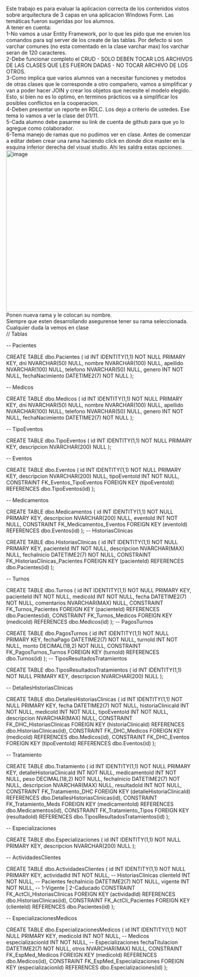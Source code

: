 Este trabajo es para evaluar la aplicacion correcta de los contenidos vistos sobre arquitectura de 3 capas en una aplicacion Windows Form. Las temáticas fueron sugeridas por los alumnos.  
A tener en cuenta:  
1-No vamos a usar Entity Framework, por lo que les pido que me envien los comandos para sql server de los create de las tablas. Por defecto si son varchar comunes (no esta comentado en la clase varchar max) los varchar seran de 120 caracteres.  
2-Debe funcionar completo el CRUD - SOLO DEBEN TOCAR LOS ARCHIVOS DE LAS CLASES QUE LES FUERON DADAS - NO TOCAR ARCHIVO DE LOS OTROS.  
3-Como implica que varios alumnos van a necesitar funciones y metodos de otras clases que le corresponde a otro compañero, vamos a simplificar y van a poder hacer JOIN y crear los objetos que necesite el modelo elegido. Esto, si bien no es lo optimo, en terminos prácticos va a simplificar los posibles conflictos en la cooperacion.  
4-Deben presentar un reporte en RDLC. Los dejo a criterio de ustedes. Ese tema lo vamos a ver la clase del 01/11.  
5-Cada alumno debe pasarme su link de cuenta de github para que yo lo agregue como colaborador.  
6-Tema manejo de ramas que no pudimos ver en clase. Antes de comenzar a editar deben crear una rama haciendo click en donde dice master en la esquina inferior derecha del visual studio. Ahi les saldra estas opciones:  
<img width="625" height="436" alt="image" src="https://github.com/user-attachments/assets/ca2281f5-bc50-45e2-8b81-d1a298d7e701" />
Ponen nueva rama y le colocan su nombre.  
Siempre que esten desarrollando asegurense tener su rama seleccionada. Cualquier duda la vemos en clase  
// Tablas

-- Pacientes


CREATE TABLE dbo.Pacientes (
    id               INT IDENTITY(1,1) NOT NULL PRIMARY KEY,
    dni              NVARCHAR(50) NULL,
    nombre           NVARCHAR(100) NULL,
    apellido         NVARCHAR(100) NULL,
    telefono         NVARCHAR(50) NULL,
    genero           INT NOT NULL,
    fechaNacimiento  DATETIME2(7) NOT NULL
);

-- Medicos


CREATE TABLE dbo.Medicos (
    id               INT IDENTITY(1,1) NOT NULL PRIMARY KEY,
    dni              NVARCHAR(50) NULL,
    nombre           NVARCHAR(100) NULL,
    apellido         NVARCHAR(100) NULL,
    telefono         NVARCHAR(50) NULL,
    genero           INT NOT NULL,
    fechaNacimiento  DATETIME2(7) NOT NULL
);

-- TipoEventos


CREATE TABLE dbo.TipoEventos (
    id           INT IDENTITY(1,1) NOT NULL PRIMARY KEY,
    descripcion  NVARCHAR(200) NULL
);

-- Eventos


CREATE TABLE dbo.Eventos (
    id           INT IDENTITY(1,1) NOT NULL PRIMARY KEY,
    descripcion  NVARCHAR(200) NULL,
    tipoEventoId INT NOT NULL,
    CONSTRAINT FK_Eventos_TipoEventos
        FOREIGN KEY (tipoEventoId) REFERENCES dbo.TipoEventos(id)
);

-- Medicamentos


CREATE TABLE dbo.Medicamentos (
    id           INT IDENTITY(1,1) NOT NULL PRIMARY KEY,
    descripcion  NVARCHAR(200) NULL,
    eventoId     INT NOT NULL,
    CONSTRAINT FK_Medicamentos_Eventos
        FOREIGN KEY (eventoId) REFERENCES dbo.Eventos(id)
);
-- HistoriasClinicas


CREATE TABLE dbo.HistoriasClinicas (
    id           INT IDENTITY(1,1) NOT NULL PRIMARY KEY,
    pacienteId   INT NOT NULL,
    descripcion  NVARCHAR(MAX) NULL,
    fechaInicio  DATETIME2(7) NOT NULL,
    CONSTRAINT FK_HistoriasClinicas_Pacientes
        FOREIGN KEY (pacienteId) REFERENCES dbo.Pacientes(id)
);

-- Turnos


CREATE TABLE dbo.Turnos (
    id           INT IDENTITY(1,1) NOT NULL PRIMARY KEY,
    pacienteId   INT NOT NULL,
    medicoId     INT NOT NULL,
    fecha        DATETIME2(7) NOT NULL,
    comentarios  NVARCHAR(MAX) NULL,
    CONSTRAINT FK_Turnos_Pacientes FOREIGN KEY (pacienteId) REFERENCES dbo.Pacientes(id),
    CONSTRAINT FK_Turnos_Medicos   FOREIGN KEY (medicoId)   REFERENCES dbo.Medicos(id)
);
-- PagosTurnos


CREATE TABLE dbo.PagosTurnos (
    id         INT IDENTITY(1,1) NOT NULL PRIMARY KEY,
    fechaPago  DATETIME2(7) NOT NULL,
    turnoId    INT NOT NULL,
    monto      DECIMAL(18,2) NOT NULL,
    CONSTRAINT FK_PagosTurnos_Turnos
        FOREIGN KEY (turnoId) REFERENCES dbo.Turnos(id)
);
-- TiposResultadosTratamientos


CREATE TABLE dbo.TiposResultadosTratamientos (
    id           INT IDENTITY(1,1) NOT NULL PRIMARY KEY,
    descripcion  NVARCHAR(200) NULL
);


-- DetallesHistoriasClinicas


CREATE TABLE dbo.DetallesHistoriasClinicas (
    id                 INT IDENTITY(1,1) NOT NULL PRIMARY KEY,
    fecha              DATETIME2(7) NOT NULL,
    historiaClinicaId  INT NOT NULL,
    medicoId           INT NOT NULL,
    tipoEventoId       INT NOT NULL,
    descripcion        NVARCHAR(MAX) NULL,
    CONSTRAINT FK_DHC_HistoriasClinicas FOREIGN KEY (historiaClinicaId) REFERENCES dbo.HistoriasClinicas(id),
    CONSTRAINT FK_DHC_Medicos           FOREIGN KEY (medicoId)          REFERENCES dbo.Medicos(id),
    CONSTRAINT FK_DHC_Eventos           FOREIGN KEY (tipoEventoId)      REFERENCES dbo.Eventos(id)
);

-- Tratamiento


CREATE TABLE dbo.Tratamiento (
    id                       INT IDENTITY(1,1) NOT NULL PRIMARY KEY,
    detalleHistoriaClinicaId INT NOT NULL,
    medicamentoId            INT NOT NULL,
    peso                     DECIMAL(18,2) NOT NULL,
    fechaInicio              DATETIME2(7) NOT NULL,
    descripcion              NVARCHAR(MAX) NULL,
    resultadoId              INT NOT NULL,
    CONSTRAINT FK_Tratamiento_DHC   FOREIGN KEY (detalleHistoriaClinicaId) REFERENCES dbo.DetallesHistoriasClinicas(id),
    CONSTRAINT FK_Tratamiento_Meds  FOREIGN KEY (medicamentoId)            REFERENCES dbo.Medicamentos(id),
    CONSTRAINT FK_Tratamiento_Tipos FOREIGN KEY (resultadoId)              REFERENCES dbo.TiposResultadosTratamientos(id)
);


-- Especializaciones

CREATE TABLE dbo.Especializaciones (
    id           INT IDENTITY(1,1) NOT NULL PRIMARY KEY,
    descripcion  NVARCHAR(200) NULL
);

-- ActividadesClientes

CREATE TABLE dbo.ActividadesClientes (
    id            INT IDENTITY(1,1) NOT NULL PRIMARY KEY,
    actividadId   INT NOT NULL,   -- HistoriasClinicas
    clienteId     INT NOT NULL,   -- Pacientes
    fechaInicio   DATETIME2(7) NOT NULL,
    vigente       INT NOT NULL,   -- 1-Vigente | 2-Caducado
    CONSTRAINT FK_ActCli_HistoriasClinicas FOREIGN KEY (actividadId) REFERENCES dbo.HistoriasClinicas(id),
    CONSTRAINT FK_ActCli_Pacientes         FOREIGN KEY (clienteId)   REFERENCES dbo.Pacientes(id)
);


-- EspecializacionesMedicos

CREATE TABLE dbo.EspecializacionesMedicos (
    id                 INT IDENTITY(1,1) NOT NULL PRIMARY KEY,
    medicoId           INT NOT NULL,  -- Medicos
    especializacionId  INT NOT NULL,  -- Especializaciones
    fechaTitulacion    DATETIME2(7) NOT NULL,
    otros              NVARCHAR(MAX) NULL,
    CONSTRAINT FK_EspMed_Medicos           FOREIGN KEY (medicoId)          REFERENCES dbo.Medicos(id),
    CONSTRAINT FK_EspMed_Especializaciones FOREIGN KEY (especializacionId) REFERENCES dbo.Especializaciones(id)
);
